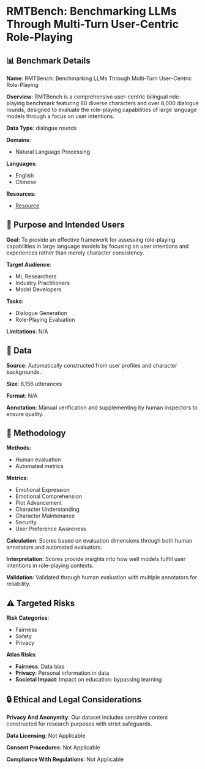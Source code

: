 # RMTBench: Benchmarking LLMs Through Multi-Turn User-Centric Role-Playing

## 📊 Benchmark Details

**Name**: RMTBench: Benchmarking LLMs Through Multi-Turn User-Centric Role-Playing

**Overview**: RMTBench is a comprehensive user-centric bilingual role-playing benchmark featuring 80 diverse characters and over 8,000 dialogue rounds, designed to evaluate the role-playing capabilities of large language models through a focus on user intentions.

**Data Type**: dialogue rounds

**Domains**:
- Natural Language Processing

**Languages**:
- English
- Chinese

**Resources**:
- [Resource](N/A)

## 🎯 Purpose and Intended Users

**Goal**: To provide an effective framework for assessing role-playing capabilities in large language models by focusing on user intentions and experiences rather than merely character consistency.

**Target Audience**:
- ML Researchers
- Industry Practitioners
- Model Developers

**Tasks**:
- Dialogue Generation
- Role-Playing Evaluation

**Limitations**: N/A

## 💾 Data

**Source**: Automatically constructed from user profiles and character backgrounds.

**Size**: 8,156 utterances

**Format**: N/A

**Annotation**: Manual verification and supplementing by human inspectors to ensure quality.

## 🔬 Methodology

**Methods**:
- Human evaluation
- Automated metrics

**Metrics**:
- Emotional Expression
- Emotional Comprehension
- Plot Advancement
- Character Understanding
- Character Maintenance
- Security
- User Preference Awareness

**Calculation**: Scores based on evaluation dimensions through both human annotators and automated evaluators.

**Interpretation**: Scores provide insights into how well models fulfill user intentions in role-playing contexts.

**Validation**: Validated through human evaluation with multiple annotators for reliability.

## ⚠️ Targeted Risks

**Risk Categories**:
- Fairness
- Safety
- Privacy

**Atlas Risks**:
- **Fairness**: Data bias
- **Privacy**: Personal information in data
- **Societal Impact**: Impact on education: bypassing learning

## 🔒 Ethical and Legal Considerations

**Privacy And Anonymity**: Our dataset includes sensitive content constructed for research purposes with strict safeguards.

**Data Licensing**: Not Applicable

**Consent Procedures**: Not Applicable

**Compliance With Regulations**: Not Applicable
